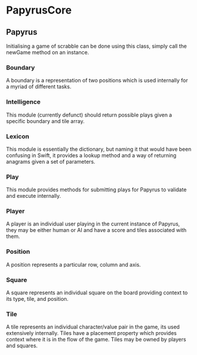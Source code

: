 # PapyrusCore

## Papyrus
Initialising a game of scrabble can be done using this class, simply call the newGame method on an instance.

### Boundary 
A boundary is a representation of two positions which is used internally for a myriad of different tasks.

### Intelligence
This module (currently defunct) should return possible plays given a specific boundary and tile array.

### Lexicon
This module is essentially the dictionary, but naming it that would have been confusing in Swift, it provides a lookup method and a way of returning anagrams given a set of parameters.

### Play
This module provides methods for submitting plays for Papyrus to validate and execute internally.

### Player
A player is an individual user playing in the current instance of Papyrus, they may be either human or AI and have a score and tiles associated with them.

### Position
A position represents a particular row, column and axis.

### Square
A square represents an individual square on the board providing context to its type, tile, and position.

### Tile
A tile represents an individual character/value pair in the game, its used extensively internally. Tiles have a placement property which provides context where it is in the flow of the game. Tiles may be owned by players and squares.
